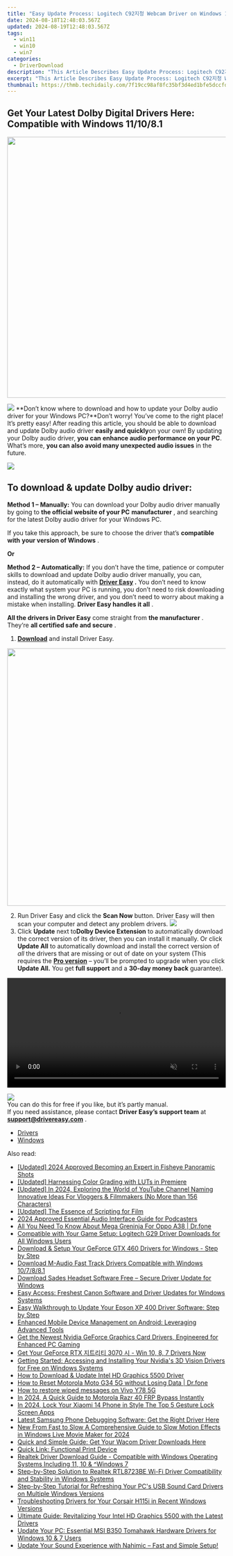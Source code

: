 ```yaml
---
title: "Easy Update Process: Logitech C92지청 Webcam Driver on Windows 11/10/8"
date: 2024-08-18T12:48:03.567Z
updated: 2024-08-19T12:48:03.567Z
tags:
  - win11
  - win10
  - win7
categories:
  - DriverDownload
description: "This Article Describes Easy Update Process: Logitech C92지청 Webcam Driver on Windows 11/10/8"
excerpt: "This Article Describes Easy Update Process: Logitech C92지청 Webcam Driver on Windows 11/10/8"
thumbnail: https://thmb.techidaily.com/7f19cc98af8fc35bf3d4ed1bfe5dccfd58f56435c65265ee5832038cf529fed6.jpeg
---
```


## Get Your Latest Dolby Digital Drivers Here: Compatible with Windows 11/10/8.1

<!-- affiliate ads begin -->
<a href="https://unicoeye.pxf.io/c/5597632/2084399/18498" target="_top" id="2084399"><img src="//a.impactradius-go.com/display-ad/18498-2084399" border="0" alt="" width="1125" height="600"/></a><img height="0" width="0" src="https://imp.pxf.io/i/5597632/2084399/18498" style="position:absolute;visibility:hidden;" border="0" />
<!-- affiliate ads end -->
![](https://images.drivereasy.com/wp-content/uploads/2019/01/snap000424-300x186.png)   **Don’t know where to download and how to update your Dolby audio driver for your Windows PC?**Don’t worry! You’ve come to the right place! It’s pretty easy! After reading this article, you should be able to download and update Dolby audio driver **easily and quickly**on your own! By updating your Dolby audio driver, **you**  **can**  **enhance audio performance on your PC**. What’s more, **you can also avoid many unexpected audio issues**  in the future.

<!-- affiliate ads begin -->
<a href="https://secure.2checkout.com/order/checkout.php?PRODS=3727260&QTY=1&AFFILIATE=108875&CART=1"><img src="http://www.aiseesoft.com/avangate/30p/banner.jpg" border="0"></a>
<!-- affiliate ads end -->
## **To download & update Dolby audio driver:**

**Method 1 – Manually:**  You can download your Dolby audio driver manually by going to **the official website of your PC** **manufacturer**  , and searching for the latest Dolby audio driver for your Windows PC.

 If you take this approach, be sure to choose the driver that’s **compatible with** **your version of Windows** .

**Or**

**Method 2 – Automatically:**   If you don’t have the time, patience or computer skills to download and update Dolby audio driver manually, you can, instead, do it automatically with **[Driver Easy](https://tools.techidaily.com/drivereasy/download/) .**  You don’t need to know exactly what system your PC is running, you don’t need to risk downloading and installing the wrong driver, and you don’t need to worry about making a mistake when installing. **Driver Easy handles it all** .

**All the drivers in Driver Easy** come straight from **the manufacturer** . They‘re **all certified safe and secure** .

1. **[Download](https://tools.techidaily.com/drivereasy/download/)**  and install Driver Easy.
<!-- affiliate ads begin -->
<a href="https://mushroom-supplies.sjv.io/c/5597632/1692242/18134" target="_top" id="1692242"><img src="//a.impactradius-go.com/display-ad/18134-1692242" border="0" alt="" width="834" height="592"/></a><img height="0" width="0" src="https://imp.pxf.io/i/5597632/1692242/18134" style="position:absolute;visibility:hidden;" border="0" />
<!-- affiliate ads end -->
2. Run Driver Easy and click the **Scan Now**  button. Driver Easy will then scan your computer and detect any problem drivers. ![](https://images.drivereasy.com/wp-content/uploads/2019/01/snap000425.png)
3. Click **Update**  next to**Dolby Device Extension** to automatically download the correct version of its driver, then you can install it manually. Or click **Update All**  to automatically download and install the correct version of _all_  the drivers that are missing or out of date on your system (This requires the **[Pro version](https://tools.techidaily.com/drivereasy/download/)**  – you’ll be prompted to upgrade when you click **Update All.** You get **full support**  and a **30-day money back**  guarantee).  
<!-- affiliate ads begin -->
<a href="https://secure.2checkout.com/order/checkout.php?PRODS=36506229&QTY=1&AFFILIATE=108875&CART=1"><video width="100%" height="" class="rounded-t-md shadow-lg relative z-20" controls="" autoplay="" loop="" muted="" playsinline="" webkit-playinginline="">
<source type="video/mp4" src="https://aidaform.com/images/videos/aidaform-welcome-site.mp4"><source type="video/webm" src="https://aidaform.com/images/videos/aidaform-welcome-site.webm"></video></a>
<!-- affiliate ads end -->
![](https://images.drivereasy.com/wp-content/uploads/2019/01/snap000426.png)  
 You can do this for free if you like, but it’s partly manual.  
 If you need assistance, please contact **Driver Easy’s support team** at [**support@drivereasy.com**](https://tools.techidaily.com/drivereasy/download/) .

* [Drivers](https://tools.techidaily.com/drivereasy/download/)
* [Windows](https://tools.techidaily.com/drivereasy/download/)

<ins class="adsbygoogle"
     style="display:block"
     data-ad-format="autorelaxed"
     data-ad-client="ca-pub-7571918770474297"
     data-ad-slot="1223367746"></ins>



<ins class="adsbygoogle"
     style="display:block"
     data-ad-client="ca-pub-7571918770474297"
     data-ad-slot="8358498916"
     data-ad-format="auto"
     data-full-width-responsive="true"></ins>

<span class="atpl-alsoreadstyle">Also read:</span>
<div><ul>
<li><a href="https://fox-helps.techidaily.com/updated-2024-approved-becoming-an-expert-in-fisheye-panoramic-shots/"><u>[Updated] 2024 Approved  Becoming an Expert in Fisheye Panoramic Shots</u></a></li>
<li><a href="https://fox-links.techidaily.com/updated-harnessing-color-grading-with-luts-in-premiere/"><u>[Updated] Harnessing Color Grading with LUTs in Premiere</u></a></li>
<li><a href="https://facebook-record-videos.techidaily.com/updated-in-2024-exploring-the-world-of-youtube-channel-naming-innovative-ideas-for-vloggers-and-filmmakers-no-more-than-156-characters/"><u>[Updated] In 2024, Exploring the World of YouTube Channel Naming  Innovative Ideas For Vloggers & Filmmakers (No More than 156 Characters)</u></a></li>
<li><a href="https://some-tips.techidaily.com/updated-the-essence-of-scripting-for-film/"><u>[Updated] The Essence of Scripting for Film</u></a></li>
<li><a href="https://fox-access.techidaily.com/2024-approved-essential-audio-interface-guide-for-podcasters/"><u>2024 Approved  Essential Audio Interface Guide for Podcasters</u></a></li>
<li><a href="https://android-pokemon-go.techidaily.com/all-you-need-to-know-about-mega-greninja-for-oppo-a38-drfone-by-drfone-virtual-android/"><u>All You Need To Know About Mega Greninja For Oppo A38 | Dr.fone</u></a></li>
<li><a href="https://win-amazing.techidaily.com/compatible-with-your-game-setup-logitech-g29-driver-downloads-for-all-windows-users/"><u>Compatible with Your Game Setup: Logitech G29 Driver Downloads for All Windows Users</u></a></li>
<li><a href="https://win-amazing.techidaily.com/download-and-setup-your-geforce-gtx-460-drivers-for-windows-step-by-step/"><u>Download & Setup Your GeForce GTX 460 Drivers for Windows - Step by Step</u></a></li>
<li><a href="https://win-amazing.techidaily.com/1722961011318-download-m-audio-fast-track-drivers-compatible-with-windows-107881/"><u>Download M-Audio Fast Track Drivers Compatible with Windows 10/7/8/8.1</u></a></li>
<li><a href="https://win-amazing.techidaily.com/download-sades-headset-software-free-secure-driver-update-for-windows/"><u>Download Sades Headset Software Free – Secure Driver Update for Windows</u></a></li>
<li><a href="https://win-amazing.techidaily.com/easy-access-freshest-canon-software-and-driver-updates-for-windows-systems/"><u>Easy Access: Freshest Canon Software and Driver Updates for Windows Systems</u></a></li>
<li><a href="https://win-amazing.techidaily.com/easy-walkthrough-to-update-your-epson-xp-400-driver-software-step-by-step/"><u>Easy Walkthrough to Update Your Epson XP 400 Driver Software: Step by Step</u></a></li>
<li><a href="https://app-tips.techidaily.com/enhanced-mobile-device-management-on-android-leveraging-advanced-tools/"><u>Enhanced Mobile Device Management on Android: Leveraging Advanced Tools</u></a></li>
<li><a href="https://win-amazing.techidaily.com/get-the-newest-nvidia-geforce-graphics-card-drivers-engineered-for-enhanced-pc-gaming/"><u>Get the Newest Nvidia GeForce Graphics Card Drivers, Engineered for Enhanced PC Gaming</u></a></li>
<li><a href="https://win-amazing.techidaily.com/get-your-geforce-rtx-3070-win-10-8-7-drivers-now/"><u>Get Your GeForce RTX 지트리티 3070 시 - Win 10, 8, 7 Drivers Now</u></a></li>
<li><a href="https://win-amazing.techidaily.com/getting-started-accessing-and-installing-your-nvidias-3d-vision-drivers-for-free-on-windows-systems/"><u>Getting Started: Accessing and Installing Your Nvidia's 3D Vision Drivers for Free on Windows Systems</u></a></li>
<li><a href="https://win-amazing.techidaily.com/how-to-download-and-update-intel-hd-graphics-5500-driver/"><u>How to Download & Update Intel HD Graphics 5500 Driver</u></a></li>
<li><a href="https://techidaily.com/how-to-reset-motorola-moto-g34-5g-without-losing-data-drfone-by-drfone-reset-android-reset-android/"><u>How to Reset Motorola Moto G34 5G without Losing Data | Dr.fone</u></a></li>
<li><a href="https://blog-min.techidaily.com/how-to-restore-wiped-messages-on-vivo-y78-5g-by-fonelab-android-recover-messages/"><u>How to restore wiped messages on Vivo Y78 5G</u></a></li>
<li><a href="https://android-frp.techidaily.com/in-2024-a-quick-guide-to-motorola-razr-40-frp-bypass-instantly-by-drfone-android/"><u>In 2024, A Quick Guide to Motorola Razr 40 FRP Bypass Instantly</u></a></li>
<li><a href="https://unlock-android.techidaily.com/in-2024-lock-your-xiaomi-14-phone-in-style-the-top-5-gesture-lock-screen-apps-by-drfone-android/"><u>In 2024, Lock Your Xiaomi 14 Phone in Style The Top 5 Gesture Lock Screen Apps</u></a></li>
<li><a href="https://win-amazing.techidaily.com/latest-samsung-phone-debugging-software-get-the-right-driver-here/"><u>Latest Samsung Phone Debugging Software: Get the Right Driver Here</u></a></li>
<li><a href="https://ai-video-apps.techidaily.com/new-from-fast-to-slow-a-comprehensive-guide-to-slow-motion-effects-in-windows-live-movie-maker-for-2024/"><u>New From Fast to Slow A Comprehensive Guide to Slow Motion Effects in Windows Live Movie Maker for 2024</u></a></li>
<li><a href="https://win-amazing.techidaily.com/1722965092119-quick-and-simple-guide-get-your-wacom-driver-downloads-here/"><u>Quick and Simple Guide: Get Your Wacom Driver Downloads Here</u></a></li>
<li><a href="https://printer-issues.techidaily.com/quick-link-functional-print-device/"><u>Quick Link: Functional Print Device</u></a></li>
<li><a href="https://win-amazing.techidaily.com/realtek-driver-download-guide-compatible-with-windows-operating-systems-including-11-10-and-windows-7/"><u>Realtek Driver Download Guide - Compatible with Windows Operating Systems Including 11, 10 & ^Windows 7</u></a></li>
<li><a href="https://win-amazing.techidaily.com/step-by-step-solution-to-realtek-rtl8723be-wi-fi-driver-compatibility-and-stability-in-windows-systems/"><u>Step-by-Step Solution to Realtek RTL8723BE Wi-Fi Driver Compatibility and Stability in Windows Systems</u></a></li>
<li><a href="https://win-amazing.techidaily.com/step-by-step-tutorial-for-refreshing-your-pcs-usb-sound-card-drivers-on-multiple-windows-versions/"><u>Step-by-Step Tutorial for Refreshing Your PC's USB Sound Card Drivers on Multiple Windows Versions</u></a></li>
<li><a href="https://win-amazing.techidaily.com/troubleshooting-drivers-for-your-corsair-h115i-in-recent-windows-versions/"><u>Troubleshooting Drivers for Your Corsair H115i in Recent Windows Versions</u></a></li>
<li><a href="https://win-amazing.techidaily.com/ultimate-guide-revitalizing-your-intel-hd-graphics-5500-with-the-latest-drivers/"><u>Ultimate Guide: Revitalizing Your Intel HD Graphics 5500 with the Latest Drivers</u></a></li>
<li><a href="https://win-amazing.techidaily.com/update-your-pc-essential-msi-b350-tomahawk-hardware-drivers-for-windows-10-and-7-users/"><u>Update Your PC: Essential MSI B350 Tomahawk Hardware Drivers for Windows 10 & 7 Users</u></a></li>
<li><a href="https://win-amazing.techidaily.com/update-your-sound-experience-with-nahimic-fast-and-simple-setup/"><u>Update Your Sound Experience with Nahimic – Fast and Simple Setup!</u></a></li>
</ul></div>
